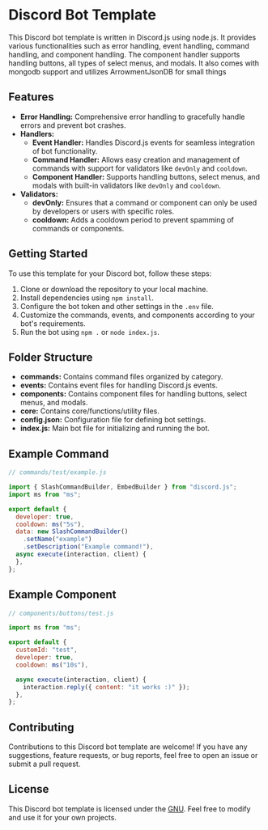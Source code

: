 # Discord Bot Template

This Discord bot template is written in Discord.js using node.js. It provides various functionalities such as error handling, event handling, command handling, and component handling. The component handler supports handling buttons, all types of select menus, and modals. It also comes with mongodb support and utilizes ArrowmentJsonDB for small things 

## Features

- **Error Handling:** Comprehensive error handling to gracefully handle errors and prevent bot crashes.
- **Handlers:**
  - **Event Handler:** Handles Discord.js events for seamless integration of bot functionality.
  - **Command Handler:** Allows easy creation and management of commands with support for validators like `devOnly` and `cooldown`.
  - **Component Handler:** Supports handling buttons, select menus, and modals with built-in validators like `devOnly` and `cooldown`.
- **Validators:**
  - **devOnly:** Ensures that a command or component can only be used by developers or users with specific roles.
  - **cooldown:** Adds a cooldown period to prevent spamming of commands or components.

## Getting Started

To use this template for your Discord bot, follow these steps:

1. Clone or download the repository to your local machine.
2. Install dependencies using `npm install`.
3. Configure the bot token and other settings in the `.env` file.
4. Customize the commands, events, and components according to your bot's requirements.
5. Run the bot using `npm .` or `node index.js`.

## Folder Structure

- **commands:** Contains command files organized by category.
- **events:** Contains event files for handling Discord.js events.
- **components:** Contains component files for handling buttons, select menus, and modals.
- **core:** Contains core/functions/utility files.
- **config.json:** Configuration file for defining bot settings.
- **index.js:** Main bot file for initializing and running the bot.

## Example Command

```javascript
// commands/test/example.js

import { SlashCommandBuilder, EmbedBuilder } from "discord.js";
import ms from "ms";

export default {
  developer: true,
  cooldown: ms("5s"),
  data: new SlashCommandBuilder()
    .setName("example")
    .setDescription("Example command!"),
  async execute(interaction, client) {
  },
};

```

## Example Component
```javascript
// components/buttons/test.js

import ms from "ms";

export default {
  customId: "test",
  developer: true,
  cooldown: ms("10s"),

  async execute(interaction, client) {
    interaction.reply({ content: "it works :)" });
  },
};

```

## Contributing

Contributions to this Discord bot template are welcome! If you have any suggestions, feature requests, or bug reports, feel free to open an issue or submit a pull request.

## License

This Discord bot template is licensed under the [GNU](LICENSE). Feel free to modify and use it for your own projects.
